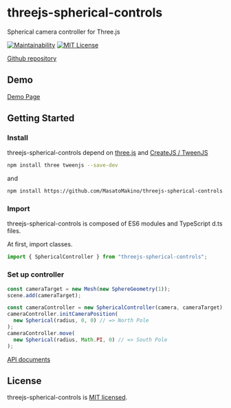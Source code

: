 # threejs-spherical-controls

Spherical camera controller for Three.js

[![Maintainability](https://api.codeclimate.com/v1/badges/2f9b5a94f146fec74465/maintainability)](https://codeclimate.com/github/MasatoMakino/threejs-spherical-controls/maintainability)
[![MIT License](http://img.shields.io/badge/license-MIT-blue.svg?style=flat)](LICENSE)

[Github repository](https://github.com/MasatoMakino/threejs-spherical-controls)

## Demo

[Demo Page](https://masatomakino.github.io/threejs-spherical-controls/demo/)

## Getting Started

### Install

threejs-spherical-controls depend on [three.js](https://threejs.org/) and [CreateJS / TweenJS](https://github.com/CreateJS/TweenJS)

```bash
npm install three tweenjs --save-dev
```

and

```bash
npm install https://github.com/MasatoMakino/threejs-spherical-controls.git --save-dev
```

### Import

threejs-spherical-controls is composed of ES6 modules and TypeScript d.ts files.

At first, import classes.

```js
import { SphericalController } from "threejs-spherical-controls";
```

### Set up controller

```js
const cameraTarget = new Mesh(new SphereGeometry(1));
scene.add(cameraTarget);

const cameraController = new SphericalController(camera, cameraTarget);
cameraController.initCameraPosition(
  new Spherical(radius, 0, 0) // => North Pole
);
cameraController.move(
  new Spherical(radius, Math.PI, 0) // => South Pole
);
```

[API documents](https://masatomakino.github.io/threejs-spherical-controls/api/)

## License

threejs-spherical-controls is [MIT licensed](LICENSE).
